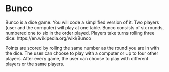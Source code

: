 <h1>Bunco</h1>
<p>Bunco is a dice game. You will code a simplified version of it. Two players (user and the computer) will play at one table. Bunco consists of six rounds, numbered one to six in the order played. Players take turns rolling three dice:
https://en.wikipedia.org/wiki/Bunco</p>
<p>Points are scored by rolling the same number as the round you are in with the dice. The user can choose to play with a computer or up to four other players. After every game, the user can choose to play with different players or the same players.</p>

